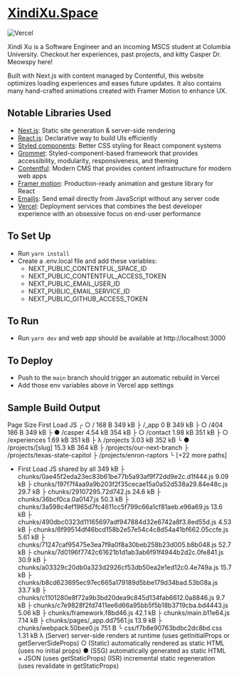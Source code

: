 # [XindiXu.Space](https://xindixu.space)

![Vercel](https://therealsujitk-vercel-badge.vercel.app/?app=xindixu-space-v3&style=for-the-badge)


Xindi Xu is a Software Engineer and an incoming MSCS student at Columbia University. Checkout her experiences, past projects, and kitty Casper Dr. Meowspy here!

Built with Next.js with content managed by Contentful, this website optimizes loading experiences and eases future updates. It also contains many hand-crafted animations created with Framer Motion to enhance UX.

## Notable Libraries Used
- [Next.js](https://nextjs.org): Static site generation & server-side rendering
- [React.js](https://reactjs.org): Declarative way to build UIs efficiently
- [Styled components](https://styled-components.com): Better CSS styling for React component systems
- [Grommet](https://v2.grommet.io): Styled-component-based framework that provides accessibility, modularity, responsiveness, and theming
- [Contentful](https://www.contentful.com): Modern CMS that provides content infrastructure for modern web apps 
- [Framer motion](https://www.framer.com/motion/): Production-ready animation and gesture library for React
- [Emailjs](https://www.emailjs.com): Send email directly from JavaScript without any server code
- [Vercel](https://vercel.com): Deployment services that combines the best developer experience with an obsessive focus on end-user performance

## To Set Up
- Run `yarn install`
- Create a .env.local file and add these variables:
  - NEXT_PUBLIC_CONTENTFUL_SPACE_ID
  - NEXT_PUBLIC_CONTENTFUL_ACCESS_TOKEN
  - NEXT_PUBLIC_EMAIL_USER_ID
  - NEXT_PUBLIC_EMAIL_SERVICE_ID
  - NEXT_PUBLIC_GITHUB_ACCESS_TOKEN

## To Run 
- Run `yarn dev` and web app should be available at http://localhost:3000

## To Deploy
- Push to the `main` branch should trigger an automatic rebuild in Vercel
- Add those env variables above in Vercel app settings

## Sample Build Output
Page                                                           Size     First Load JS
┌ ○ /                                                          168 B           349 kB
├   /_app                                                      0 B             349 kB
├ ○ /404                                                       186 B           349 kB
├ ● /casper                                                    4.54 kB         354 kB
├ ○ /contact                                                   1.98 kB         351 kB
├ ○ /experiences                                               1.69 kB         351 kB
├ λ /projects                                                  3.03 kB         352 kB
└ ● /projects/[slug]                                           15.3 kB         364 kB
    ├ /projects/our-next-branch
    ├ /projects/texas-state-capitol
    ├ /projects/enron-raptors
    └ [+22 more paths]
+ First Load JS shared by all                                  349 kB
  ├ chunks/0ae45f2eda23ec83b61be77b5a93af9f72dd9e2c.d1f444.js  9.09 kB
  ├ chunks/197f7f4aa9a9b203f2f35cecae15a0a52d538a29.84e48c.js  29.7 kB
  ├ chunks/29107295.72d742.js                                  24.6 kB
  ├ chunks/36bcf0ca.0a0147.js                                  50.3 kB
  ├ chunks/3a598c4ef1965d7fc4611cc5f799c66a1cf81aeb.e96a69.js  13.6 kB
  ├ chunks/490dbc0323d11165697adf947884d32e6742a8f3.8ed55d.js  4.53 kB
  ├ chunks/6f99514df46bcd158b2e57e54c4c8d54a41bf662.05ccfe.js  5.61 kB
  ├ chunks/71247caf95475e3ea7f9a0f8a30beb258b23d005.b8b048.js  52.7 kB
  ├ chunks/7d0196f7742c61621b1d1ab3ab6f91f4944b2d2c.0fe841.js  30.9 kB
  ├ chunks/a03329c20db0a323d2926cf53db50ea2e1ed12c0.4e749a.js  15.7 kB
  ├ chunks/b8cd623695ec97ec665a179189d5bbe179d34bad.53b08a.js  33.7 kB
  ├ chunks/c1101280e8f72a9b3bd20dea9c845d134fab6612.0a8846.js  9.7 kB
  ├ chunks/c7e9828f2fd7411ee6d66a95bb5f5b18b3719cba.bd4443.js  5.06 kB
  ├ chunks/framework.f8bd46.js                                 42.1 kB
  ├ chunks/main.b11e64.js                                      7.14 kB
  ├ chunks/pages/_app.dd7561.js                                13.9 kB
  ├ chunks/webpack.50bee0.js                                   751 B
  └ css/f7b8e90763bdbc2dc8bd.css                               1.31 kB
λ  (Server)  server-side renders at runtime (uses getInitialProps or getServerSideProps)
○  (Static)  automatically rendered as static HTML (uses no initial props)
●  (SSG)     automatically generated as static HTML + JSON (uses getStaticProps)
   (ISR)     incremental static regeneration (uses revalidate in getStaticProps)
